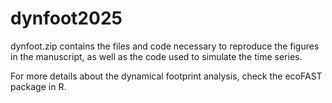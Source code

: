 # dynfoot2025

dynfoot.zip contains the files and code necessary to reproduce the figures in the manuscript, as well as the code used to simulate the time series.

For more details about the dynamical footprint analysis, check the ecoFAST package in R.
